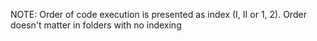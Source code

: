 NOTE: Order of code execution is presented as index (I, II or 1, 2). Order doesn't matter in folders with no indexing
